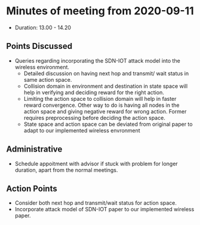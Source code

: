 # Minutes of meeting from 2020-09-11
- Duration: 13.00 - 14.20

## Points Discussed

- Queries regarding incorporating the SDN-IOT attack model into the wireless environment.
	- Detailed discussion on having next hop and transmit/ wait status in same action space.
	- Collision domain in environment and destination in state space will help in verifying and deciding reward for the right action. 
	- Limiting the action space to collision domain will help in faster reward convergence. Other way to do is having all nodes in the action space and giving negative reward for wrong action. Former requires preprocessing before deciding the action space. 
	- State space and action space can be deviated from original paper to adapt to our implemented wireless envronment

## Administrative

- Schedule appoitment with advisor if stuck with problem for longer duration, apart from the normal meetings. 

## Action Points

- Consider both next hop and transmit/wait status for action space.
- Incorporate attack model of SDN-IOT paper to our implemented wireless paper. 


